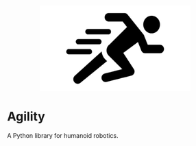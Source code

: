 <p align="center">
  <img width="350" height="200" src="https://github.com/jgphilpott/agility/blob/master/icon.png">
</p>

# Agility

A Python library for humanoid robotics.
